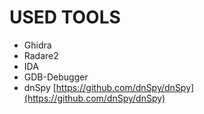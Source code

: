 # USED TOOLS

- Ghidra
- Radare2
- IDA
- GDB-Debugger
- dnSpy [https://github.com/dnSpy/dnSpy](https://github.com/dnSpy/dnSpy)
